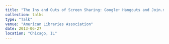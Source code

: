 ```yaml
---
title: "The Ins and Outs of Screen Sharing: Google+ Hangouts and Join.me"
collection: talks
type: "Talk"
venue: "American Libraries Association"
date: 2013-06-27
location: "Chicago, IL"
---
```

